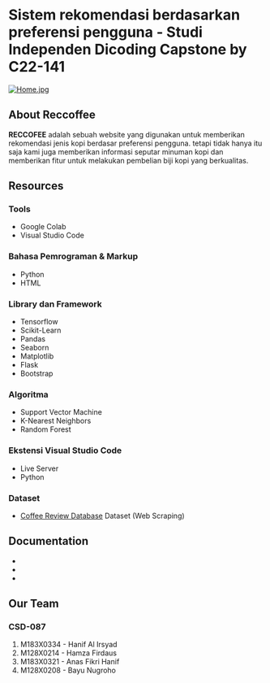# Sistem rekomendasi berdasarkan preferensi pengguna - Studi Independen Dicoding Capstone by C22-141

[![Home.jpg](https://i.postimg.cc/Y9XT0HTy/Home.jpg)](https://postimg.cc/wymw4Sqh)

## About Reccoffee
**RECCOFEE** adalah sebuah website yang digunakan untuk memberikan rekomendasi jenis kopi berdasar preferensi pengguna. tetapi tidak hanya itu saja kami juga memberikan informasi seputar minuman kopi dan memberikan fitur untuk melakukan pembelian biji kopi yang berkualitas.

## Resources

### Tools
- Google Colab
- Visual Studio Code

### Bahasa Pemrograman & Markup
- Python
- HTML

### Library dan Framework
- Tensorflow
- Scikit-Learn
- Pandas
- Seaborn
- Matplotlib
- Flask
- Bootstrap

### Algoritma
- Support Vector Machine
- K-Nearest Neighbors
- Random Forest

### Ekstensi Visual Studio Code
- Live Server
- Python

### Dataset 
- [Coffee Review Database](https://www.kaggle.com/datasets/hanifalirsyad/coffee-scrap-coffeereview)
Dataset (Web Scraping)

## Documentation
-
-
-

## Our Team

### CSD-087
1. M183X0334 - Hanif Al Irsyad
2. M128X0214 - Hamza Firdaus
3. M183X0321 - Anas Fikri Hanif
4. M128X0208 - Bayu Nugroho
